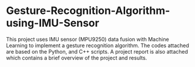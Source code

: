 # Gesture-Recognition-Algorithm-using-IMU-Sensor
This project uses IMU sensor (MPU9250) data fusion with Machine Learning to implement a gesture recognition algorithm.
The codes attached are based on the Python, and C++ scripts.
A project report is also attached which contains a brief overview of the project and results.
